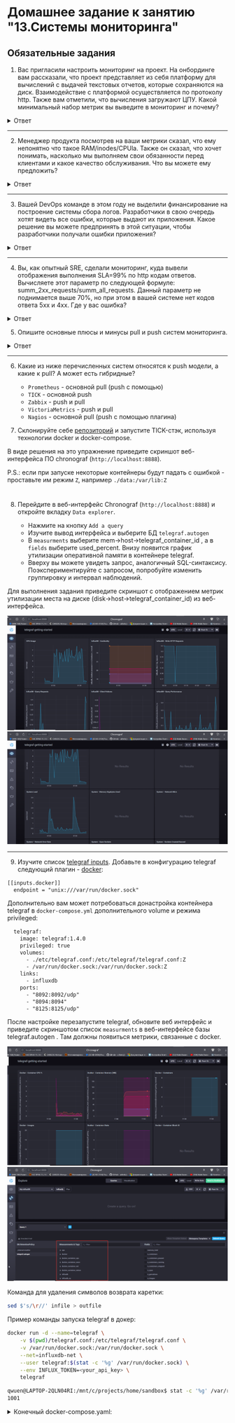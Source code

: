 # Домашнее задание к занятию "13.Системы мониторинга"

## Обязательные задания

1. Вас пригласили настроить мониторинг на проект. На онбординге вам рассказали, что проект представляет из себя 
платформу для вычислений с выдачей текстовых отчетов, которые сохраняются на диск. Взаимодействие с платформой 
осуществляется по протоколу http. Также вам отметили, что вычисления загружают ЦПУ. Какой минимальный набор метрик вы
выведите в мониторинг и почему?

<details>
<summary>Ответ</summary>

Рекомендуется мониторить следующие метрики:  
- Загруженность процессора (CPU LA)
- Нагрузка на диски ( время отклика `latency`, число операций в секунду `IOPS`, процессорное ожидание ввода/вывода `iowait`, индексные дескрипторы `inodes` )
- Использование RAM (`RAM/swap`)
- Нагрузка на API (мониторинг количества ошибочных ответов, доступность сервиса, время ответа)
- Нагрузка на сеть  

</details>

---

2. Менеджер продукта посмотрев на ваши метрики сказал, что ему непонятно что такое RAM/inodes/CPUla. Также он сказал, 
что хочет понимать, насколько мы выполняем свои обязанности перед клиентами и какое качество обслуживания. Что вы 
можете ему предложить?

<details>
<summary>Ответ</summary>
Необходимо сравнить целевые и текущие показатели производительности.
Для опредения качества обслуживания можно рассчитать следующие индикаторы:  
- Процент ошибочных ответов (не подготовленных отчетов)
- Минимальное, среднее и максимальное время ожидания ответа в API (время подготовки отчета)
- Общее время/процент недоступности сервиса за период времени (контрактный период)

</details>

---

3. Вашей DevOps команде в этом году не выделили финансирование на построение системы сбора логов. Разработчики в свою 
очередь хотят видеть все ошибки, которые выдают их приложения. Какое решение вы можете предпринять в этой ситуации, 
чтобы разработчики получали ошибки приложения?

<details>
<summary>Ответ</summary>

Можно использовать средство перехвата ошибок Sentry и например систему сбора метрик Prometheus.
Есть большое количество библиотек с исходным кодом для удобного встраивания в проекты практически на любом языке.
Для экономии ресурсов, так же можно уменьшить глубину хранения ошибок и метрик
</details>

---

4. Вы, как опытный SRE, сделали мониторинг, куда вывели отображения выполнения SLA=99% по http кодам ответов. 
Вычисляете этот параметр по следующей формуле: summ_2xx_requests/summ_all_requests. Данный параметр не поднимается выше 
70%, но при этом в вашей системе нет кодов ответа 5xx и 4xx. Где у вас ошибка?

<details>
<summary>Ответ</summary>

Вероятно 30% запросов завершаются с кодами 1xx(informational) или 3xx(redirectional).
Необходимо изменить формулу:  
```
(summ_1xx_requests + summ_2xx_requests + summ_3xx_requests)/summ_all_requests
```

</details>

5. Опишите основные плюсы и минусы pull и push систем мониторинга.

<details>
<summary>Ответ</summary>

#### Push-модель  
Плюсы:
- упрощение репликации данных в разные системы мониторинга или их резервные копии
- более гибкая настройка отправки пакетов данных с метриками
- UDP — это менее затратный способ передачи данных, из-за чего может возрасти производительность сбора метрик

Минусы:
- UDP не гарантирует доставку данных
- Необходимость проверки подлинности данных

#### Pull-модель  
Плюсы:
- легче контролировать подлинность данных
- можно настроить единый proxy server до всех агентов с TLS
- упрощённая отладка получения данных с агентов

Минусы:
- Открытие порта для сбора метрик на каждом узле
- Ведение списка узлов для мониторинга

</details>

---

6. Какие из ниже перечисленных систем относятся к push модели, а какие к pull? А может есть гибридные?

    - `Prometheus` - основной pull (push с помощью)
    - `TICK`  - основной push
    - `Zabbix`  - push и pull
    - `VictoriaMetrics`  - push и pull
    - `Nagios`  - основной pull (push с помощью плагина) 

7. Склонируйте себе [репозиторий](https://github.com/influxdata/sandbox/tree/master) и запустите TICK-стэк, 
используя технологии docker и docker-compose.

В виде решения на это упражнение приведите скриншот веб-интерфейса ПО chronograf (`http://localhost:8888`). 

P.S.: если при запуске некоторые контейнеры будут падать с ошибкой - проставьте им режим `Z`, например
`./data:/var/lib:Z`
#
8. Перейдите в веб-интерфейс Chronograf (`http://localhost:8888`) и откройте вкладку `Data explorer`.

    - Нажмите на кнопку `Add a query`
    - Изучите вывод интерфейса и выберите БД `telegraf.autogen`
    - В `measurments` выберите mem->host->telegraf_container_id , а в `fields` выберите used_percent. 
    Внизу появится график утилизации оперативной памяти в контейнере telegraf.
    - Вверху вы можете увидеть запрос, аналогичный SQL-синтаксису. 
    Поэкспериментируйте с запросом, попробуйте изменить группировку и интервал наблюдений.

Для выполнения задания приведите скриншот с отображением метрик утилизации места на диске 
(disk->host->telegraf_container_id) из веб-интерфейса.

![](pic/10-monitoring-02-systems-chronograf.png)
![](pic/10-monitoring-02-systems-chronograf-system.png)

---

9. Изучите список [telegraf inputs](https://github.com/influxdata/telegraf/tree/master/plugins/inputs). 
Добавьте в конфигурацию telegraf следующий плагин - [docker](https://github.com/influxdata/telegraf/tree/master/plugins/inputs/docker):
```
[[inputs.docker]]
  endpoint = "unix:///var/run/docker.sock"
```

Дополнительно вам может потребоваться донастройка контейнера telegraf в `docker-compose.yml` дополнительного volume и 
режима privileged:
```
  telegraf:
    image: telegraf:1.4.0
    privileged: true
    volumes:
      - ./etc/telegraf.conf:/etc/telegraf/telegraf.conf:Z
      - /var/run/docker.sock:/var/run/docker.sock:Z
    links:
      - influxdb
    ports:
      - "8092:8092/udp"
      - "8094:8094"
      - "8125:8125/udp"
```

После настройке перезапустите telegraf, обновите веб интерфейс и приведите скриншотом список `measurments` в 
веб-интерфейсе базы telegraf.autogen . Там должны появиться метрики, связанные с docker.

![](pic/10-monitoring-02-systems-chronograf-docker.png)
![](pic/10-monitoring-02-systems-chronograf-docker2.png)


Команда для удаления символов возврата каретки:   
```sh
sed $'s/\r//' infile > outfile
```

Пример команды запуска telegraf в докер:
```sh
docker run -d --name=telegraf \
	-v $(pwd)/telegraf.conf:/etc/telegraf/telegraf.conf \
	-v /var/run/docker.sock:/var/run/docker.sock \
	--net=influxdb-net \
	--user telegraf:$(stat -c '%g' /var/run/docker.sock) \
	--env INFLUX_TOKEN=<your_api_key> \
	telegraf
```

```sh
qwuen@LAPTOP-2QLN04RI:/mnt/c/projects/home/sandbox$ stat -c '%g' /var/run/docker.sock
1001
```

<details>
<summary>Конечный docker-compose.yaml:</summary>

```sh
version: '3'
services:
  influxdb:
    # Full tag list: https://hub.docker.com/r/library/influxdb/tags/
    build:
      context: ./images/influxdb/
      dockerfile: ./${TYPE}/Dockerfile
      args:
        INFLUXDB_TAG: ${INFLUXDB_TAG}
    image: "influxdb"
    volumes:
      # Mount for influxdb data directory
      - ./influxdb/data:/var/lib/influxdb
      # Mount for influxdb configuration
      - ./influxdb/config/:/etc/influxdb/
    ports:
      # The API for InfluxDB is served on port 8086
      - "8086:8086"
      - "8082:8082"
      # UDP Port
      - "8089:8089/udp"

  telegraf:
    # Full tag list: https://hub.docker.com/r/library/telegraf/tags/
    build:
      context: ./images/telegraf/
      dockerfile: ./${TYPE}/Dockerfile
      args:
        TELEGRAF_TAG: ${TELEGRAF_TAG}
    image: "telegraf"
    privileged: true
    user: telegraf:1001
    environment:
      HOSTNAME: "telegraf-getting-started"
    # Telegraf requires network access to InfluxDB
    links:
      - influxdb
    volumes:
      # Mount for telegraf configuration
      - ./telegraf/:/etc/telegraf/:Z
      # Mount for Docker API access
      - /var/run/docker.sock:/var/run/docker.sock:Z
    depends_on:
      - influxdb
    ports:
      - "8092:8092/udp"
      - "8094:8094"
      - "8125:8125/udp"

  kapacitor:
  # Full tag list: https://hub.docker.com/r/library/kapacitor/tags/
    build:
      context: ./images/kapacitor/
      dockerfile: ./${TYPE}/Dockerfile
      args:
        KAPACITOR_TAG: ${KAPACITOR_TAG}
    image: "kapacitor"
    volumes:
      # Mount for kapacitor data directory
      - ./kapacitor/data/:/var/lib/kapacitor:Z
      # Mount for kapacitor configuration
      - ./kapacitor/config/:/etc/kapacitor/:Z
    # Kapacitor requires network access to Influxdb
    links:
      - influxdb
    ports:
      # The API for Kapacitor is served on port 9092
      - "9092:9092"

  chronograf:
    # Full tag list: https://hub.docker.com/r/library/chronograf/tags/
    build:
      context: ./images/chronograf
      dockerfile: ./${TYPE}/Dockerfile
      args:
        CHRONOGRAF_TAG: ${CHRONOGRAF_TAG}
    image: "chrono_config"
    environment:
      RESOURCES_PATH: "/usr/share/chronograf/resources"
    volumes:
      # Mount for chronograf database
      - ./chronograf/data/:/var/lib/chronograf/
    links:
      # Chronograf requires network access to InfluxDB and Kapacitor
      - influxdb
      - kapacitor
    ports:
      # The WebUI for Chronograf is served on port 8888
      - "8888:8888"
    depends_on:
      - kapacitor
      - influxdb
      - telegraf

  documentation:
    build:
      context: ./documentation
    ports:
      - "3010:3000"

```
</details>